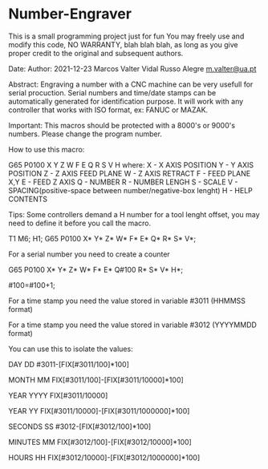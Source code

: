 # Number-Engraver

This is a small programming project just for fun You may freely use and modify this code, NO WARRANTY, blah blah blah, as long as you give proper credit to the original and subsequent authors.

Date: Author: 2021-12-23 Marcos Valter Vidal Russo Alegre m.valter@ua.pt

Abstract:
Engraving a number with a CNC machine can be very usefull for serial procuction. Serial numbers and time/date stamps can be automatically generated for identification purpose.
It will work with any controller that works with ISO format, ex: FANUC or MAZAK.

Important: This macros should be protected with a 8000's or 9000's numbers. Please change the program number.

How to use this macro:

G65 P0100 X Y Z W F E Q R S V H
where:
X - X AXIS POSITION
Y - Y AXIS POSITION
Z - Z AXIS FEED PLANE
W - Z AXIS RETRACT
F - FEED PLANE X,Y
E - FEED Z AXIS
Q - NUMBER
R - NUMBER LENGH
S - SCALE
V - SPACING(positive-space between number/negative-box lenght)
H - HELP CONTENTS

Tips:
Some controllers demand a H number for a tool lenght offset, you may need to define it before you call the macro.

T1 M6;
H1;
G65 P0100 X* Y* Z* W* F* E* Q* R* S* V*;

For a serial number you need to create a counter

G65 P0100 X* Y* Z* W* F* E* Q#100 R* S* V* H*;

#100=#100+1;

For a time stamp you need the value stored in variable #3011 (HHMMSS format)

For a time stamp you need the value stored in variable #3012 (YYYYMMDD format)

You can use this to isolate the values:

DAY DD #3011-[FIX[#3011/100]*100]

MONTH MM FIX[#3011/100]-[FIX[#3011/10000]*100]

YEAR YYYY FIX[#3011/10000]

YEAR YY FIX[#3011/10000]-[FIX[#3011/1000000]*100]

SECONDS SS #3012-[FIX[#3012/100]*100]

MINUTES MM FIX[#3012/100]-[FIX[#3012/10000]*100]

HOURS HH FIX[#3012/10000]-[FIX[#3012/1000000]*100]

